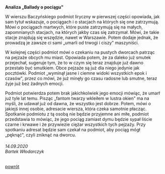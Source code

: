 **Analiza „Ballady o pociągu&quot;**

W wierszu Baczyńskiego podmiot liryczny w pierwszej części opowiada, jak sam tytuł wskazuje, o pociągach i o stacjach na których się one zatrzymują. Mówi o pociągach martwych, które puste zatrzymują się na małych, zapomnianych stacjach, na których jakby czas się zatrzymał. Mówi, że takie stacje znajdują się wszędzie, nawet w Warszawie. Potem dodaje jednak, że prowadzą je zawsze ci sami „umarli od trwogi i ciszy&quot; maszyniści.

W kolejnej części podmiot mówi o czekaniu na pustych dworcach patrząc na pejzaże obcych mu miast. Opowiada potem, że za daleko już smutek przejechał, sugeruje tym, że to w czym się teraz znajduje już dawno przestało być smutkiem. Obce pejzaże są już dla niego jedynie jak pocztówki. Podmiot „wyminął jasne i ciemne widoki wszystkich epok i czasów&quot;, przez co mówi, że już minęły go czasu radosne lub smutne, teraz żyje już bez żadnych emocji.

Podmiot potwierdza potem brak jakichkolwiek jego emocji mówiąc, że umarł już tyle lat temu. Pisząc „fantom twarzy wkleiłem w lustra okien&quot; ma na myśli, że udawał już od dawna, że wszystko jest dobrze. Potem, mówi o jakiejś innej osobie, adresacie wiersza, która czeka samotnie płacząc. Spotkanie podmiotu z tą osobą nie będzie przyjemne ani miłe, podmiot przedstawia to mówiąc, że jego pociąg zamiast dymu będzie sypał liście czarne i krwawe i że przywiezie ciężar wszystkich tych pejzaży. Przy spotkaniu adresat będzie sam czekał na podmiot, aby pociąg mógł „pęknąć&quot;, czyli zniknąć na dworcu.


###### 14.09.2020 <br/> Bartek Włodarczyk
[powrót](https://bewu-ib.github.io/portfolio/wpisy/Liryka/index.html)
